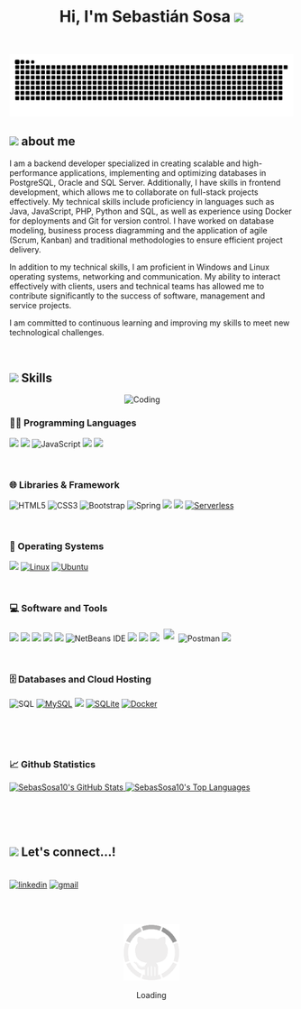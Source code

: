 <h1 align="center"><b> Hi, I'm Sebastián Sosa </b><img src="https://media.giphy.com/media/hvRJCLFzcasrR4ia7z/giphy.gif" width="35"></h1>

<br>

<p align = "center">
	<img src = "https://github.com/7oSkaaa/7oSkaaa/blob/output/github-contribution-grid-snake.svg?" alt = "Snake Game"/>
</p>


<h2><img src = "https://github.com/7oSkaaa/7oSkaaa/blob/main/Images/about_me.gif?raw=true" width = 50px> about me </h2>

I am a backend developer specialized in creating scalable and high-performance applications, implementing and optimizing databases in PostgreSQL, Oracle and SQL Server. Additionally, I have skills in frontend development, which allows me to collaborate on full-stack projects effectively.
My technical skills include proficiency in languages ​​such as Java, JavaScript, PHP, Python and SQL, as well as experience using Docker for deployments and Git for version control. I have worked on database modeling, business process diagramming and the application of agile (Scrum, Kanban) and traditional methodologies to ensure efficient project delivery.

In addition to my technical skills, I am proficient in Windows and Linux operating systems, networking and communication. My ability to interact effectively with clients, users and technical teams has allowed me to contribute significantly to the success of software, management and service projects.

I am committed to continuous learning and improving my skills to meet new technological challenges.

<br>

<h2> <img src="https://media2.giphy.com/media/QssGEmpkyEOhBCb7e1/giphy.gif?cid=ecf05e47a0n3gi1bfqntqmob8g9aid1oyj2wr3ds3mg700bl&rid=giphy.gif" width="32px"> Skills </h2>

<img align="right" alt="Coding" width="300" src="https://i.pinimg.com/originals/81/17/8b/81178b47a8598f0c81c4799f2cdd4057.gif">

<br>

<h3> 👨‍💻 Programming Languages </h3>
<p align="left">
	<a><img src="https://img.shields.io/badge/Java-007396.svg?style=for-the-badge&logo=java&logoColor=white"/> </a>
	<a href="#"><img src="https://img.shields.io/badge/python%20-%2314354C.svg?&style=for-the-badge&logo=python&logoColor=white" /></a>
	<img alt="JavaScript" src="https://img.shields.io/badge/javascript-%23323330.svg?style=for-the-badge&logo=javascript&logoColor=%23F7DF1E"/>
	<img src="https://img.shields.io/badge/PHP-777BB4?style=for-the-badge&logo=php&logoColor=white">
	<img src="https://img.shields.io/badge/Kotlin-%230095D5.svg?style=for-the-badge&logo=kotlin&logoColor=white" />



</p>

<br>

<h3> 🌐 Libraries & Framework </h3>
<p align="left">
	<img alt="HTML5" src="https://img.shields.io/badge/html5-%23E34F26.svg?style=for-the-badge&logo=html5&logoColor=white"/>
	<img alt="CSS3" src="https://img.shields.io/badge/css3-%231572B6.svg?style=for-the-badge&logo=css3&logoColor=white"/>
	<img alt="Bootstrap" src="https://img.shields.io/badge/bootstrap-%23563D7C.svg?style=for-the-badge&logo=bootstrap&logoColor=white"/>
	<img alt="Spring" src="https://img.shields.io/badge/spring-%236DB33F.svg?style=for-the-badge&logo=spring&logoColor=white"/>
	<a><img src="https://img.shields.io/badge/spring%20boot-6DB33F.svg?style=for-the-badge&logo=springboot&logoColor=white"/> </a>
	<img src="https://img.shields.io/badge/node.js-6DA55F?style=for-the-badge&logo=node.js&logoColor=white" />
	<a href="https://www.serverless.com/" target="_blank">
		<img alt="Serverless" src="https://img.shields.io/badge/Serverless-FD5750?style=for-the-badge&logo=serverless&logoColor=white"/>
	</a>
</p>

<br>

<h3> 🧰 Operating Systems </h3>
<p align="left">
	<img src="https://img.shields.io/badge/Windows-0078D6?style=for-the-badge&logo=windows&logoColor=white" />
	<a href="#"><img alt="Linux" src="https://img.shields.io/badge/Linux-FCC624?style=for-the-badge&logo=linux&logoColor=black"></a>
	<a href="https://ubuntu.com/" target="_blank"><img alt="Ubuntu" src="https://img.shields.io/badge/Ubuntu-E95420?style=for-the-badge&logo=ubuntu&logoColor=white"/>
</a>

</p>

<br>

<h3> 💻 Software and Tools </h3>

<p align="left">
	<img src="https://img.shields.io/badge/git-%23F05033.svg?style=for-the-badge&logo=git&logoColor=white" />
	<img src="https://img.shields.io/badge/github-%23121011.svg?style=for-the-badge&logo=github&logoColor=white" />
	<img src="https://img.shields.io/badge/Xampp-F37623?style=for-the-badge&logo=xampp&logoColor=white">
	<a><img src="https://img.shields.io/badge/eclipse-2C2255.svg?style=for-the-badge&logo=eclipse&logoColor=white"/> </a>
  	<a><img src="https://img.shields.io/badge/vscode-007ACC.svg?style=for-the-badge&logo=visualstudiocode&logoColor=white"/> </a>
	<a><img alt="NetBeans IDE" src="https://img.shields.io/badge/NetBeans%20IDE-1B6AC6?style=for-the-badge&logo=apache-netbeans-ide&logoColor=white"/</a>
  	<a><img src="https://img.shields.io/badge/jetbrains%20IDE-000000.svg?style=for-the-badge&logo=jetbrains&logoColor=white"/></a>
	<img src="https://raw.githubusercontent.com/spyder-ide/spyder/master/branding/logo/spyder_readme_banner.png" height="30">
  	<a><img src="https://img.shields.io/badge/postman-FF6C37.svg?style=for-the-badge&logo=postman&logoColor=white"/></a>
	<img src="https://img.shields.io/badge/-Insomnia-5849BE?style=for-the-badge&logo=Insomnia&logoColor=white" style="transform: scale(1.2); margin: 5px;" />
	<img alt="Postman" src="https://img.shields.io/badge/Postman-FF6C37?style=for-the-badge&logo=postman&logoColor=white"/>
	<img src="https://img.shields.io/badge/Android_Studio-3DDC84?style=for-the-badge&logo=android-studio&logoColor=white">
</p>

<br>

<h3>🗄️ Databases and Cloud Hosting</h3>
<p align="left">
	<img src="https://custom-icon-badges.herokuapp.com/badge/SQL-025E8C.svg?style=for-the-badge&logo=database&logoColor=white" alt="SQL"/>
	<a href="https://www.mysql.com/"><img alt="MySQL" src="https://img.shields.io/badge/MySQL-00000F?style=for-the-badge&logo=mysql&logoColor=white"></a>
	<img src="https://img.shields.io/badge/postgres-%23316192.svg?style=for-the-badge&logo=postgresql&logoColor=white" />
	<a href="https://www.sqlite.org/"><img alt="SQLite" src ="https://img.shields.io/badge/SQLite-07405E?style=for-the-badge&logo=sqlite&logoColor=white"/></a>
	<a href="#"><img alt="Docker" src="https://img.shields.io/badge/Docker-2CA5E0?style=for-the-badge&logo=docker&logoColor=white"></a>
</p>

<p align="center">

<br><br><br>

<h3>📈 Github Statistics</h3>

<a href="https://github.com/SebasSosa10">
  <img 
    alt="SebasSosa10's GitHub Stats" 
    src="https://github-readme-stats.vercel.app/api?username=SebasSosa10&show_icons=true&title_color=ffc857&icon_color=8ac926&text_color=daf7dc&bg_color=151515&hide=stars" 
    style="max-width: 100%;" 
  />
</a>

<a href="https://github.com/SebasSosa10">
  <img 
    alt="SebasSosa10's Top Languages" 
    src="https://github-readme-stats.vercel.app/api/top-langs/?username=SebasSosa10&layout=compact&text_color=daf7dc&bg_color=151515" 
    style="max-width: 100%;" 
  />
</a>

<br><br><br>

<h2><img src='https://raw.githubusercontent.com/ShahriarShafin/ShahriarShafin/main/Assets/handshake.gif' width="100px"> Let's connect...! </h2>
<br>
<div align='left'>
<a href="https://www.linkedin.com/in/sebastiansosa10/" target="blank"><img align="center" src="https://user-images.githubusercontent.com/88904952/234979284-68c11d7f-1acc-4f0c-ac78-044e1037d7b0.png" alt="linkedin" height="50" width="50" /></a>
<a href="mailto:joansebastiansosa10@gmail.com" target="blank"><img align="center" src="https://github.com/Mo-Alsehli/Mo-Alsehli/assets/98949843/6d935082-a6bb-4f5d-be13-87b821d8421c" alt="gmail" height="50" width="50"  /></a>

</div>

<br><br>

<div align=center>
        <img src="https://raw.githubusercontent.com/AhmedFathyDev/AhmedFathyDev/main/GitHub.gif" alt="GitHub Octocat Logo" height="100">
        <p>Loading</p>
    </div>

<div align='center'>
